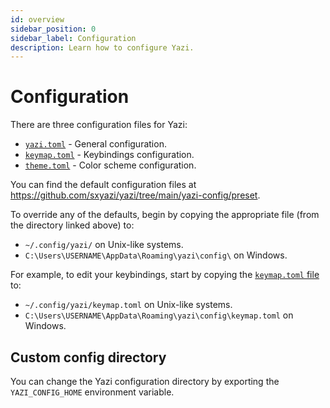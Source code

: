 ```yaml
---
id: overview
sidebar_position: 0
sidebar_label: Configuration
description: Learn how to configure Yazi.
---
```


# Configuration

There are three configuration files for Yazi:

- [`yazi.toml`](./yazi.md) - General configuration.
- [`keymap.toml`](./keymap.md) - Keybindings configuration.
- [`theme.toml`](./theme.md) - Color scheme configuration.

You can find the default configuration files at https://github.com/sxyazi/yazi/tree/main/yazi-config/preset.

To override any of the defaults, begin by copying the appropriate file (from the directory linked above) to:

- `~/.config/yazi/` on Unix-like systems.
- `C:\Users\USERNAME\AppData\Roaming\yazi\config\` on Windows.

For example, to edit your keybindings, start by copying the [`keymap.toml` file](https://github.com/sxyazi/yazi/blob/main/yazi-config/preset/keymap.toml) to:

- `~/.config/yazi/keymap.toml` on Unix-like systems.
- `C:\Users\USERNAME\AppData\Roaming\yazi\config\keymap.toml` on Windows.

## Custom config directory

You can change the Yazi configuration directory by exporting the `YAZI_CONFIG_HOME` environment variable.
